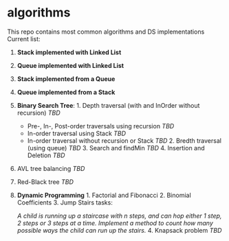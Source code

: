 # algorithms
This repo contains most common algorithms and DS implementations
Current list:
  1. **Stack implemented with Linked List**
  2. **Queue implemented with Linked List**
  3. **Stack implemented from a Queue**
  4. **Queue implemented from a Stack**
  5. **Binary Search Tree**:
    1. Depth traversal (with and InOrder without recursion) *TBD*
      * Pre-, In-, Post-order traversals using recursion *TBD*
      * In-order traversal using Stack *TBD*
      * In-order traversal without recursion or Stack *TBD*
    2. Bredth traversal (using queue) *TBD*
    3. Search and findMin *TBD*
    4. Insertion and Deletion *TBD*
  6. AVL tree balancing *TBD*
  7. Red-Black tree *TBD*
  8. **Dynamic Programming**
    1. Factorial and Fibonacci
    2. Binomial Coefficients
    3. Jump Stairs tasks:

       *A child is running up a staircase with n steps, and can hop either 1 step, 2 steps or 3 steps at a time.*
       *Implement a method to count how many possible ways the child can run up the stairs.*
    4. Knapsack problem *TBD*
